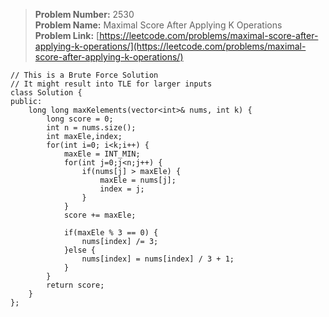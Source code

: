 > **Problem Number:** 2530 <br>
> **Problem Name:** Maximal Score After Applying K Operations <br>
> **Problem Link:** [https://leetcode.com/problems/maximal-score-after-applying-k-operations/](https://leetcode.com/problems/maximal-score-after-applying-k-operations/) <br>


    // This is a Brute Force Solution
    // It might result into TLE for larger inputs
    class Solution {
    public:
        long long maxKelements(vector<int>& nums, int k) {
            long score = 0;
            int n = nums.size();
            int maxEle,index;
            for(int i=0; i<k;i++) {
                maxEle = INT_MIN;
                for(int j=0;j<n;j++) {
                    if(nums[j] > maxEle) {
                        maxEle = nums[j];
                        index = j;
                    }
                }
                score += maxEle;

                if(maxEle % 3 == 0) {
                    nums[index] /= 3;
                }else {
                    nums[index] = nums[index] / 3 + 1;
                }
            }
            return score;
        }
    };